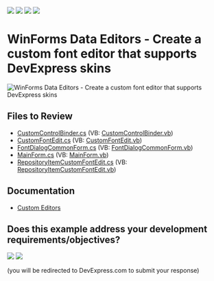 <!-- default badges list -->
![](https://img.shields.io/endpoint?url=https://codecentral.devexpress.com/api/v1/VersionRange/128619580/13.1.4%2B)
[![](https://img.shields.io/badge/Open_in_DevExpress_Support_Center-FF7200?style=flat-square&logo=DevExpress&logoColor=white)](https://supportcenter.devexpress.com/ticket/details/E3683)
[![](https://img.shields.io/badge/📖_How_to_use_DevExpress_Examples-e9f6fc?style=flat-square)](https://docs.devexpress.com/GeneralInformation/403183)
[![](https://img.shields.io/badge/💬_Leave_Feedback-feecdd?style=flat-square)](#does-this-example-address-your-development-requirementsobjectives)
<!-- default badges end -->

# WinForms Data Editors - Create a custom font editor that supports DevExpress skins

![WinForms Data Editors - Create a custom font editor that supports DevExpress skins](https://raw.githubusercontent.com/DevExpress-Examples/how-to-create-a-custom-font-edit-control-that-supports-a-skinned-font-dialog-e3683/13.1.4%2B/media/winforms-custom-font-editor.png)


## Files to Review

* [CustomControlBinder.cs](./CS/CustomControlBinder.cs) (VB: [CustomControlBinder.vb](./VB/CustomControlBinder.vb))
* [CustomFontEdit.cs](./CS/CustomFontEdit.cs) (VB: [CustomFontEdit.vb](./VB/CustomFontEdit.vb))
* [FontDialogCommonForm.cs](./CS/FontDialogCommonForm.cs) (VB: [FontDialogCommonForm.vb](./VB/FontDialogCommonForm.vb))
* [MainForm.cs](./CS/MainForm.cs) (VB: [MainForm.vb](./VB/MainForm.vb))
* [RepositoryItemCustomFontEdit.cs](./CS/RepositoryItemCustomFontEdit.cs) (VB: [RepositoryItemCustomFontEdit.vb](./VB/RepositoryItemCustomFontEdit.vb))


## Documentation

* [Custom Editors](https://docs.devexpress.com/WindowsForms/4716/controls-and-libraries/editors-and-simple-controls/common-editor-features-and-concepts/custom-editors)
<!-- feedback -->
## Does this example address your development requirements/objectives?

[<img src="https://www.devexpress.com/support/examples/i/yes-button.svg"/>](https://www.devexpress.com/support/examples/survey.xml?utm_source=github&utm_campaign=winforms-create-custom-skinnable-font-edit&~~~was_helpful=yes) [<img src="https://www.devexpress.com/support/examples/i/no-button.svg"/>](https://www.devexpress.com/support/examples/survey.xml?utm_source=github&utm_campaign=winforms-create-custom-skinnable-font-edit&~~~was_helpful=no)

(you will be redirected to DevExpress.com to submit your response)
<!-- feedback end -->
